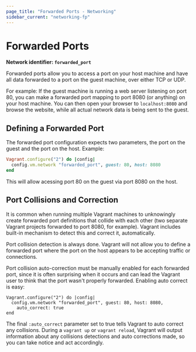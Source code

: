 ```yaml
---
page_title: "Forwarded Ports - Networking"
sidebar_current: "networking-fp"
---
```


# Forwarded Ports

**Network identifier: `forwarded_port`**

Forwarded ports allow you to access a port on your host machine and have
all data forwarded to a port on the guest machine, over either TCP or UDP.

For example: If the guest machine is running a web server listening on port 80,
you can make a forwarded port mapping to port 8080 (or anything) on your host
machine. You can then open your browser to `localhost:8080` and browse the
website, while all actual network data is being sent to the guest.

## Defining a Forwarded Port

The forwarded port configuration expects two parameters, the port on the
guest and the port on the host. Example:

```ruby
Vagrant.configure("2") do |config|
  config.vm.network "forwarded_port", guest: 80, host: 8080
end
```

This will allow acessing port 80 on the guest via port 8080 on the host.

## Port Collisions and Correction

It is common when running multiple Vagrant machines to unknowingly create
forwarded port definitions that collide with each other (two separate
Vagrant projects forwarded to port 8080, for example). Vagrant includes
built-in mechanism to detect this and correct it, automatically.

Port collision detection is always done. Vagrant will not allow you to
define a forwarded port where the port on the host appears to be accepting
traffic or connections.

Port collision auto-correction must be manually enabled for each forwarded
port, since it is often surprising when it occurs and can lead the Vagrant
user to think that the port wasn't properly forwarded. Enabling auto correct
is easy:

```
Vagrant.configure("2") do |config|
  config.vm.network "forwarded_port", guest: 80, host: 8080,
    auto_correct: true
end
```

The final `:auto_correct` parameter set to true tells Vagrant to auto
correct any collisions. During a `vagrant up` or `vagrant reload`, Vagrant
will output information about any collisions detections and auto corrections
made, so you can take notice and act accordingly.
